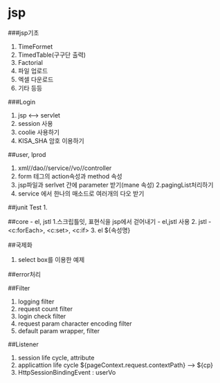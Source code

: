 # jsp

###jsp기초
1. TimeFormet
2. TimedTable(구구단 출력)
3. Factorial
4. 파일 업로드
5. 엑셀 다운로드
6. 기타 등등

###Login 
1. jsp <--> servlet
2. session 사용
3. coolie 사용하기
4. KISA_SHA 암호 이용하기

##user, lprod
1. xml//dao//service//vo//controller
 1. form 테그의 action속성과 method 속성
 2. jsp파일과 serlvet 간에 parameter 받기(mane 속성)
2.pagingList처리하기
 1. service 에서 한나의 매소드로 여러개의 다오 받기
 
##junit Test
1.

##core -  el, jstl
1.스크립틀잇, 표현식을 jsp에서 걷어내기
	- el,jstl 사용
2. jstl
	- <c:forEach>, <c:set>, <c:if>
3. el
	${속성명}

##국제화
1. select box를 이용한 예제

##error처리

##Filter
1. logging filter
2. request count filter
3. login check filter
4. request param character encoding filter
5. default param wrapper, filter
 
##Listener
1. session life cycle, attribute
2. applicattion life cycle
    ${pageContext.request.contextPath}
     --> ${cp}
3. HttpSessionBindingEvent : userVo
 
